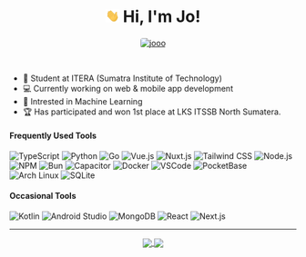<h1 align="center"><img src='hi.gif' alt='Hi' width="24"/> Hi, I'm Jo!</h1>

<p align="center">
  <a align="center" href="https://jooo.my.id" target="_blank">
  <img align="center" style="border-radius:4px" src="https://img.shields.io/badge/jooo.my.id-white.svg?style=flat-square&logoColor=black" alt="jooo">
  </a>
</p>

<br/>

-   📔 Student at ITERA (Sumatra Institute of Technology)
-   💻 Currently working on web & mobile app development
-   🤖 Intrested in Machine Learning
-   🏆 Has participated and won 1st place at LKS ITSSB North Sumatera.

<h4>Frequently Used Tools</h4>
<p>
<img src="https://img.shields.io/badge/Typescript-%233397d6.svg?style=flat-square&logo=typescript&logoColor=white" alt="TypeScript">
<img src="https://img.shields.io/badge/python-%23379fef?style=flat-square&logo=python&logoColor=ffdd54" alt="Python">
<img src="https://img.shields.io/badge/go-%2300ADD8.svg?style=flat-square&logo=go&logoColor=white" alt="Go">
<img src="https://img.shields.io/badge/Vue.js-%234FC08D?style=flat-square&logo=vue.js&logoColor=white" alt="Vue.js">
<img src="https://img.shields.io/badge/Nuxt.js-%2300C58E?style=flat-square&logo=nuxt.js&logoColor=white" alt="Nuxt.js">
<img src="https://img.shields.io/badge/Tailwindcss-%2338B2AC.svg?style=flat-square&logo=tailwind-css&logoColor=white" alt="Tailwind CSS">
<img src="https://img.shields.io/badge/Node.js-%2334A853?style=flat-square&logo=nodedotjs&logoColor=white" alt="Node.js">
<img src="https://img.shields.io/badge/NPM-%23CB3837?style=flat-square&logo=npm&logoColor=white" alt="NPM">
<img src="https://img.shields.io/badge/Bun-%23000000?style=flat-square&logo=bun&logoColor=white" alt="Bun">
<img src="https://img.shields.io/badge/Capacitor-%230074c1?style=flat-square&logo=capacitor&logoColor=white" alt="Capacitor">
<img src="https://img.shields.io/badge/Docker-%232496ED?style=flat-square&logo=docker&logoColor=white" alt="Docker">
<img src="https://img.shields.io/badge/Visual%20Studio%20Code-%230078d7.svg?style=flat-square&logo=visual-studio-code&logoColor=white" alt="VSCode">
<img src="https://img.shields.io/badge/PocketBase-%23EAEAEA.svg?style=flat-square&logo=pocketbase&logoColor=black" alt="PocketBase">
<img src="https://img.shields.io/badge/Arch%20Linux-%231793D1?style=flat-square&logo=arch-linux&logoColor=white" alt="Arch Linux">
<img src="https://img.shields.io/badge/SQLite-%23003B57?style=flat-square&logo=sqlite&logoColor=white" alt="SQLite">
</p>

<h4>Occasional Tools</h4>
<p>
<img src="https://img.shields.io/badge/kotlin-%23F6891F.svg?style=flat-square&logo=kotlin&logoColor=white" alt="Kotlin">
<img src="https://img.shields.io/badge/android%20studio-%2334A853?style=flat-square&logo=android%20studio&logoColor=white" alt="Android Studio">
<img src="https://img.shields.io/badge/MongoDB-%2347A248.svg?style=flat-square&logo=mongodb&logoColor=white" alt="MongoDB">
<img src="https://img.shields.io/badge/react-%2361DAFB.svg?style=flat-square&logo=react&logoColor=white" alt="React">
<img src="https://img.shields.io/badge/Next-black?style=flat-square&logo=next.js&logoColor=white" alt="Next.js">
</p>

<hr/>

<p align="center">
    <a href="https://github.com/jo0707/">
      <img width=350 align="center" src="https://github-readme-stats.vercel.app/api?username=jo0707&show_icons=true&theme=tokyonight&rank_icon=github&custom_title=Jo's+Github+Stats" />
    </a>
    <a href="https://github.com/jo0707/">
      <img width=268 align="center" src="https://github-readme-stats.vercel.app/api/top-langs?username=jo0707&show_icons=true&theme=tokyonight&locale=en&layout=compact" />
    </a>
</p>
